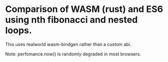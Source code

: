 # Comparison of WASM (rust) and ES6 using nth fibonacci and nested loops.

This uses realworld wasm-bindgen rather than a custom abi. 

Note: perfomance.now() is randomly degraded in most browsers.

[crate]: https://github.com/rustwasm/wasm-bindgen
